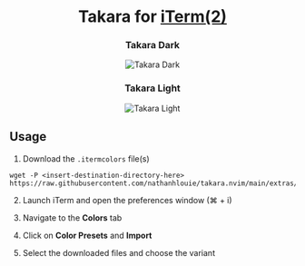 <h1 align="center">
    Takara for <a href="https://iterm2.com/">iTerm(2)</a>
</h1>

<div align="center">
    <h3>Takara Dark</h3><img src="https://github.com/nathanhlouie/takara.nvim/assets/53024905/c8781c3d-fbbc-46c1-a8dc-4eba6d6d9c90" alt="Takara Dark" style="border-radius:1%" />
    <h3>Takara Light</h3><img src="https://github.com/nathanhlouie/takara.nvim/assets/53024905/2a336b9b-a511-4393-a0e3-8c64cbf2a570" alt="Takara Light" style="border-radius:1%" />
</div>

## Usage

1. Download the `.itermcolors` file(s)
```shell
wget -P <insert-destination-directory-here> https://raw.githubusercontent.com/nathanhlouie/takara.nvim/main/extras/iterm/takara_<light/dark>.itermcolors
```

2. Launch iTerm and open the preferences window (⌘ + i)

3. Navigate to the **Colors** tab

4. Click on **Color Presets** and **Import**

5. Select the downloaded files and choose the variant
